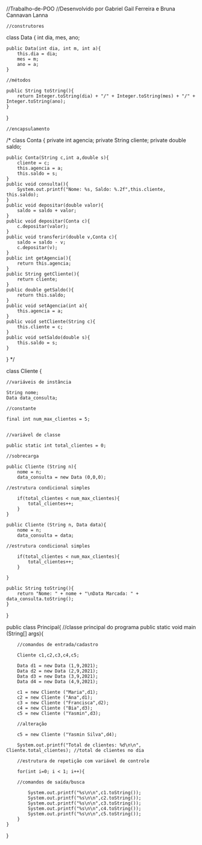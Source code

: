 //Trabalho-de-POO
//Desenvolvido por Gabriel Gail Ferreira e Bruna Cannavan Lanna

    //construtores

class Data {
    int dia, mes, ano;
    
    public Data(int dia, int m, int a){
        this.dia = dia;
        mes = m;
        ano = a;
    }
    
    //métodos
    
    public String toString(){
        return Integer.toString(dia) + "/" + Integer.toString(mes) + "/" + Integer.toString(ano);
    }
    
}

    //encapsulamento

/*
    class Conta {
    private int agencia;
    private String cliente;
    private double saldo;

    public Conta(String c,int a,double s){
        cliente = c;
        this.agencia = a;
        this.saldo = s;
    }
    public void consulta(){
        System.out.printf("Nome: %s, Saldo: %.2f",this.cliente, this.saldo);
    }
    public void depositar(double valor){
        saldo = saldo + valor;
    }
    public void depositar(Conta c){
        c.depositar(valor);
    }
    public void transferir(double v,Conta c){
        saldo = saldo - v;
        c.depositar(v);
    }
    public int getAgencia(){
        return this.agencia;
    }
    public String getCliente(){
        return cliente;
    }
    public double getSaldo(){
        return this.saldo;
    }
    public void setAgencia(int a){
        this.agencia = a;
    }
    public void setCliente(String c){
        this.cliente = c;
    }
    public void setSaldo(double s){
        this.saldo = s;
    }
}
*/

class Cliente {
    
    //variáveis de instância
    
    String nome;
    Data data_consulta;
    
    //constante
    
    final int num_max_clientes = 5;
        
    
    //variável de classe
    
    public static int total_clientes = 0;
    
    //sobrecarga
    
    public Cliente (String n){
        nome = n;
        data_consulta = new Data (0,0,0);
        
    //estrutura condicional simples
    
        if(total_clientes < num_max_clientes){
            total_clientes++;    
        }
    }
    
    public Cliente (String n, Data data){
        nome = n;
        data_consulta = data;
        
    //estrutura condicional simples
        
        if(total_clientes < num_max_clientes){
            total_clientes++;    
        }
        
    }
    
    public String toString(){
        return "Nome: " + nome + "\nData Marcada: " + data_consulta.toString();
    }
    
}

public class Principal{ //classe principal do programa
    public static void main (String[] args){
        
        //comandos de entrada/cadastro
        
        Cliente c1,c2,c3,c4,c5;
        
        Data d1 = new Data (1,9,2021);
        Data d2 = new Data (2,9,2021);
        Data d3 = new Data (3,9,2021);
        Data d4 = new Data (4,9,2021);
        
        c1 = new Cliente ("Maria",d1);
        c2 = new Cliente ("Ana",d1);
        c3 = new Cliente ("Francisca",d2);
        c4 = new Cliente ("Bia",d3);
        c5 = new Cliente ("Yasmin",d3);
        
        //alteração
        
        c5 = new Cliente ("Yasmin Silva",d4);
        
        System.out.printf("Total de clientes: %d\n\n", Cliente.total_clientes); //total de clientes no dia
        
        //estrutura de repetição com variável de controle
        
        for(int i=0; i < 1; i++){
            
        //comandos de saída/busca
        
            System.out.printf("%s\n\n",c1.toString());
            System.out.printf("%s\n\n",c2.toString());
            System.out.printf("%s\n\n",c3.toString());
            System.out.printf("%s\n\n",c4.toString());
            System.out.printf("%s\n\n",c5.toString());  
        }
    }
}
